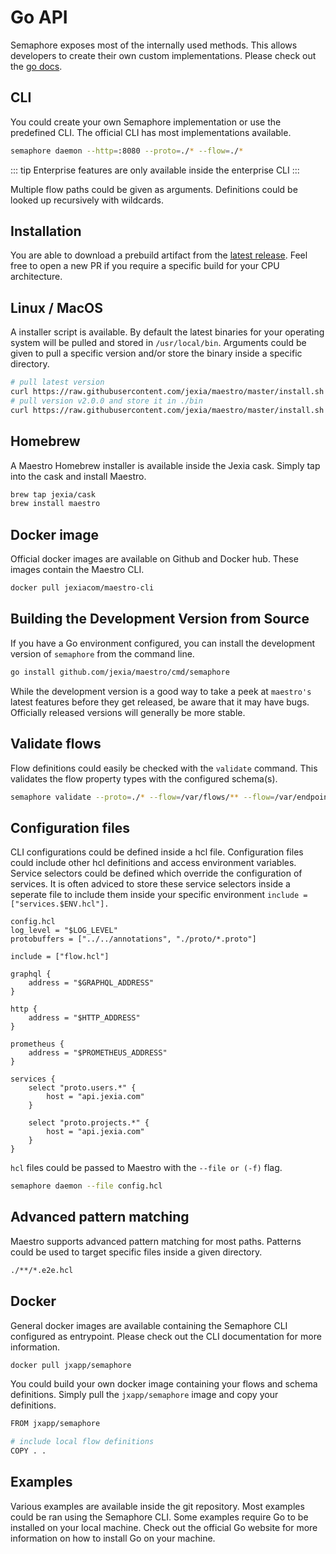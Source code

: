 # Go API

Semaphore exposes most of the internally used methods. This allows developers to create their own custom implementations. Please check out the [go docs](https://pkg.go.dev/github.com/jexia/maestro).

<CodeSwitcher :languages="{go:'Go lang',bash:'Bash'}">
<template v-slot:bash>

```bash
go get github.com/jexia/maestro
```

</template>
<template v-slot:go>

```go
package main

import (
	"github.com/jexia/maestro"
	"github.com/jexia/maestro/codec/json"
	"github.com/jexia/maestro/codec/proto"
	"github.com/jexia/maestro/definitions/hcl"
	"github.com/jexia/maestro/protocol/graphql"
	"github.com/jexia/maestro/protocol/http"
	"github.com/jexia/maestro/schema/protoc"
	"github.com/jexia/maestro/specs"
)

func main() {
    protobuffers, err := protoc.Collect([]string{"./"}, "./*")
    if err != nil {
        // handle err
    }

    client, err := maestro.New(
        maestro.WithListener(graphql.NewListener(":9090", specs.Options{})),
        maestro.WithListener(http.NewListener(":8080", specs.Options{})),
        maestro.WithDefinitions(hcl.DefinitionResolver("./*")),
        maestro.WithSchema(protobuffers),
        maestro.WithCodec(json.NewConstructor()),
        maestro.WithCodec(proto.NewConstructor()),
        maestro.WithCaller(http.NewCaller()),
    )
    
    if err != nil {
        // handle err
    }
    
    err = client.Serve()
    if err != nil {
        // handle err
    }
}
```
</template>
</CodeSwitcher>

## CLI
You could create your own Semaphore implementation or use the predefined CLI. The official CLI has most implementations available.

```bash
semaphore daemon --http=:8080 --proto=./* --flow=./*
```

::: tip
Enterprise features are only available inside the enterprise CLI
:::

Multiple flow paths could be given as arguments. Definitions could be looked up recursively with wildcards.

<CodeSwitcher :languages="{bash:'Bash'}">
<template v-slot:bash>

``` bash
semaphore daemon --http=:8080 --proto=./* --flow=/var/flows/** --flow=/var/endpoints/**
```

</template>
</CodeSwitcher>

## Installation
You are able to download a prebuild artifact from the [latest release](https://github.com/jexia/semaphore/releases). Feel free to open a new PR if you require a specific build for your CPU architecture.

## Linux / MacOS
A installer script is available. By default the latest binaries for your operating system will be pulled and stored in `/usr/local/bin`. Arguments could be given to pull a specific version and/or store the binary inside a specific directory.

```bash
# pull latest version
curl https://raw.githubusercontent.com/jexia/maestro/master/install.sh | sh
# pull version v2.0.0 and store it in ./bin
curl https://raw.githubusercontent.com/jexia/maestro/master/install.sh | sh -s -- -b ./bin v2.0.0
```

## Homebrew
A Maestro Homebrew installer is available inside the Jexia cask. Simply tap into the cask and install Maestro.

```bash
brew tap jexia/cask
brew install maestro
```

## Docker image
Official docker images are available on Github and Docker hub. These images contain the Maestro CLI.

```bash
docker pull jexiacom/maestro-cli
```

## Building the Development Version from Source
If you have a Go environment configured, you can install the development version of `semaphore` from the command line.

```bash
go install github.com/jexia/maestro/cmd/semaphore
```

While the development version is a good way to take a peek at `maestro's` latest features before they get released, be aware that it may have bugs. Officially released versions will generally be more stable.

## Validate flows
Flow definitions could easily be checked with the `validate` command. This validates the flow property types with the configured schema(s).
```bash
semaphore validate --proto=./* --flow=/var/flows/** --flow=/var/endpoints/**
```

## Configuration files
CLI configurations could be defined inside a hcl file. Configuration files could include other hcl definitions and access environment variables. Service selectors could be defined which override the configuration of services. It is often adviced to store these service selectors inside a seperate file to include them inside your specific environment `include = ["services.$ENV.hcl"].`

```hcl
config.hcl
log_level = "$LOG_LEVEL"
protobuffers = ["../../annotations", "./proto/*.proto"]
​
include = ["flow.hcl"]
​
graphql {
    address = "$GRAPHQL_ADDRESS"
}
​
http {
    address = "$HTTP_ADDRESS"
}
​
prometheus {
    address = "$PROMETHEUS_ADDRESS"
}
​
services {
    select "proto.users.*" {
        host = "api.jexia.com"
    }
​
    select "proto.projects.*" {
        host = "api.jexia.com"
    }
}
```

`hcl` files could be passed to Maestro with the `--file or (-f)` flag.

```bash
semaphore daemon --file config.hcl
```

## Advanced pattern matching
Maestro supports advanced pattern matching for most paths. Patterns could be used to target specific files inside a given directory.

```bash
./**/*.e2e.hcl
```

## Docker
General docker images are available containing the Semaphore CLI configured as entrypoint. Please check out the CLI documentation for more information.

```bash
docker pull jxapp/semaphore
```

You could build your own docker image containing your flows and schema definitions. Simply pull the `jxapp/semaphore` image and copy your definitions.

```bash
FROM jxapp/semaphore

# include local flow definitions
COPY . .
```

## Examples
Various examples are available inside the git repository. Most examples could be ran using the Semaphore CLI. Some examples require Go to be installed on your local machine. Check out the official Go website for more information on how to install Go on your machine.